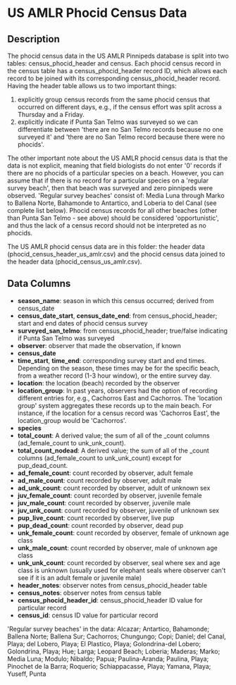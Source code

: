 # US AMLR Phocid Census Data 

## Description

The phocid census data in the US AMLR Pinnipeds database is split into two tables: census_phocid_header and census. Each phocid census record in the census table has a census_phocid_header record ID, which allows each record to be joined with its corresponding census_phocid_header record. Having the header table allows us to two important things: 

1) explicitly group census records from the same phocid census that occurred on different days, e.g., if the census effort was split across a Thursday and a Friday. 
2) explicitly indicate if Punta San Telmo was surveyed so we can differentiate between 'there are no San Telmo records because no one surveyed it' and 'there are no San Telmo record because there were no phocids'.

The other important note about the US AMLR phocid census data is that the data is not explicit, meaning that field biologists do not enter '0' records if there are no phocids of a particular species on a beach. However, you can assume that if there is no record for a particular species on a 'regular survey beach', then that beach was surveyed and zero pinnipeds were observed. 'Regular survey beaches' consist of: Media Luna through Marko to Ballena Norte, Bahamonde to Antartico, and Loberia to del Canal (see complete list below). Phocid census records for all other beaches (other than Punta San Telmo - see above) should be considered 'opportunistic', and thus the lack of a census record should not be interpreted as no phocids.

The US AMLR phocid census data are in this folder: the header data (phocid_census_header_us_amlr.csv) and the phocid census data joined to the header data (phocid_census_us_amlr.csv). 

## Data Columns

* **season_name**: season in which this census occurred; derived from census_date
* **census_date_start**, **census_date_end**: from census_phocid_header; start and end dates of phocid census survey
* **surveyed_san_telmo**: from census_phocid_header; true/false indicating if Punta San Telmo was surveyed
* **observer**: observer that made the observation, if known
* **census_date**
* **time_start**, **time_end**: corresponding survey start and end times. Depending on the season, these times may be for the specific beach, from a weather record (1-3 hour window), or the entire survey day.
* **location**: the location (beach) recorded by the observer
* **location_group**: In past years, observers had the option of recording different entries for, e.g., Cachorros East and Cachorros. The 'location group' system aggregates these records up to the main beach. For instance, if the location for a census record was 'Cachorros East', the location_group would be 'Cachorros'.
* **species**
* **total_count**: A derived value; the sum of all of the _count columns (ad_female_count to unk_unk_count).
* **total_count_nodead**: A derived value; the sum of all of the _count columns (ad_female_count to unk_unk_count) except for pup_dead_count.
* **ad_female_count**: count recorded by observer, adult female
* **ad_male_count**: count recorded by observer, adult male
* **ad_unk_count**: count recorded by observer, adult of unknown sex
* **juv_female_count**: count recorded by observer, juvenile female
* **juv_male_count**: count recorded by observer, juvenile male
* **juv_unk_count**: count recorded by observer, juvenile of unknown sex
* **pup_live_count**: count recorded by observer, live pup
* **pup_dead_count**: count recorded by observer, dead pup
* **unk_female_count**: count recorded by observer, female of unknown age class
* **unk_male_count**: count recorded by observer, male of unknown age class
* **unk_unk_count**: count recorded by observer, seal where sex and age class is unknown (usually used for elephant seals where observer can't see if it is an adult female or juvenile male)
* **header_notes**: observer notes from census_phocid_header table
* **census_notes**: observer notes from census table
* **census_phocid_header_id**: census_phocid_header ID value for particular record
* **census_id**: census ID value for particular record

'Regular survey beaches' in the data: Alcazar; Antartico, Bahamonde; Ballena Norte; Ballena Sur; Cachorros; Chungungo; Copi; Daniel; del Canal, Playa; del Lobero, Playa; El Plastico, Playa; Golondrina-del Lobero; Golondrina, Playa; Hue; Larga; Leopard Beach; Loberia; Maderas; Marko; Media Luna; Modulo; Nibaldo; Papua; Paulina-Aranda; Paulina, Playa; Pinochet de la Barra; Roquerio; Schiappacasse, Playa; Yamana, Playa; Yuseff, Punta
